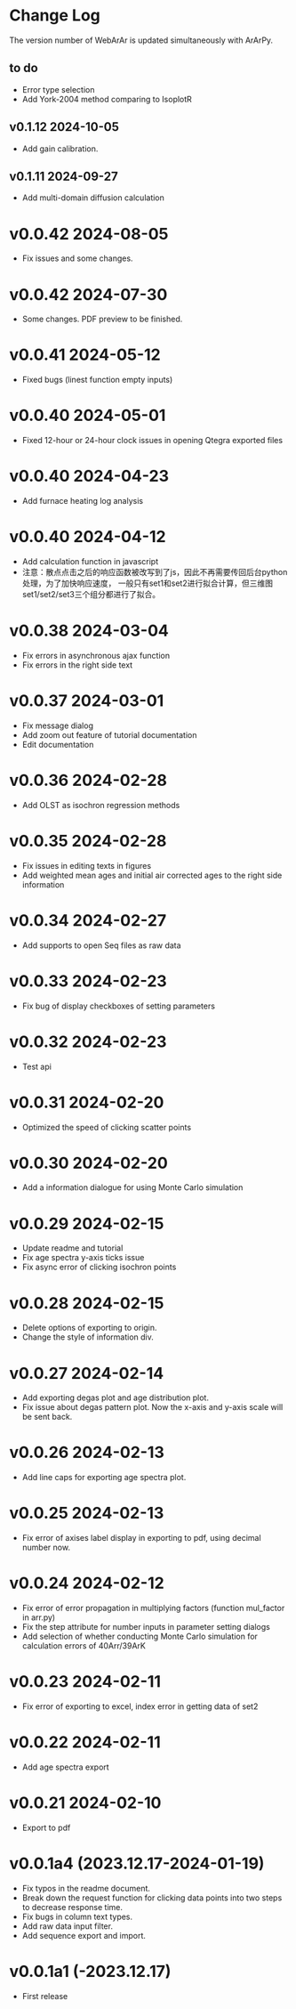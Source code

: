 # Change Log

The version number of WebArAr is updated simultaneously with ArArPy.

## to do

* Error type selection
* Add York-2004 method comparing to IsoplotR

## v0.1.12 2024-10-05
* Add gain calibration.

## v0.1.11 2024-09-27
* Add multi-domain diffusion calculation

# v0.0.42 2024-08-05
* Fix issues and some changes.

# v0.0.42 2024-07-30
* Some changes. PDF preview to be finished.

# v0.0.41 2024-05-12
* Fixed bugs (linest function empty inputs)

# v0.0.40 2024-05-01
* Fixed 12-hour or 24-hour clock issues in opening Qtegra exported files 

# v0.0.40 2024-04-23
* Add furnace heating log analysis

# v0.0.40 2024-04-12
* Add calculation function in javascript
* 注意：散点点击之后的响应函数被改写到了js，因此不再需要传回后台python处理，为了加快响应速度，
一般只有set1和set2进行拟合计算，但三维图set1/set2/set3三个组分都进行了拟合。

# v0.0.38 2024-03-04
* Fix errors in asynchronous ajax function
* Fix errors in the right side text

# v0.0.37 2024-03-01
* Fix message dialog
* Add zoom out feature of tutorial documentation
* Edit documentation

# v0.0.36 2024-02-28
* Add OLST as isochron regression methods

# v0.0.35 2024-02-28
* Fix issues in editing texts in figures
* Add weighted mean ages and initial air corrected ages to the right side information

# v0.0.34 2024-02-27
* Add supports to open Seq files as raw data

# v0.0.33 2024-02-23
* Fix bug of display checkboxes of setting parameters

# v0.0.32 2024-02-23
* Test api 

# v0.0.31 2024-02-20
* Optimized the speed of clicking scatter points

# v0.0.30 2024-02-20
* Add a information dialogue for using Monte Carlo simulation

# v0.0.29 2024-02-15
* Update readme and tutorial
* Fix age spectra y-axis ticks issue
* Fix async error of clicking isochron points

# v0.0.28 2024-02-15
* Delete options of exporting to origin.
* Change the style of information div.

# v0.0.27 2024-02-14
* Add exporting degas plot and age distribution plot.
* Fix issue about degas pattern plot. Now the x-axis and y-axis scale will be sent back.

# v0.0.26 2024-02-13
* Add line caps for exporting age spectra plot.

# v0.0.25 2024-02-13
* Fix error of axises label display in exporting to pdf, using decimal number now.

# v0.0.24 2024-02-12
* Fix error of error propagation in multiplying factors (function mul_factor in arr.py)
* Fix the step attribute for number inputs in parameter setting dialogs
* Add selection of whether conducting Monte Carlo simulation for calculation errors of 40Arr/39ArK

# v0.0.23 2024-02-11
* Fix error of exporting to excel, index error in getting data of set2

# v0.0.22 2024-02-11
* Add age spectra export

# v0.0.21 2024-02-10
* Export to pdf

# v0.0.1a4 (2023.12.17-2024-01-19)

* Fix typos in the readme document.
* Break down the request function for clicking data points into two steps to decrease response time.
* Fix bugs in column text types.
* Add raw data input filter.
* Add sequence export and import.

# v0.0.1a1 (-2023.12.17)

* First release
